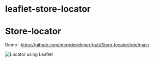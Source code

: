 # leaflet-store-locator
# Store-locator
Demo : https://github.com/merndeveloper-hub/Store-locator/tree/main

![Locator using Leaflet](https://github.com/codersgyan/leaflet-store-locator/blob/main/locator.gif)
